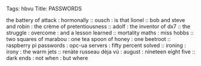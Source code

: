Tags: hbvu
Title: PASSWORDS
  
the battery of attack : hormonally :: ousch : is that lionel :: bob and steve and robin : the crème of pretentiousness :: adolf : the inventor of dx7 :: the struggle : overcome : and a lesson learned :: mortality maths : miss hobbs :: two squares of marabou : one tea spoon of honey : one beetroot :: raspberry pi passwords : opc-ua servers : fifty percent solved :: ironing : irony : the warm jets :: renàte russeau dèja vú : august : nineteen eight five :: dark ends : not when : but where